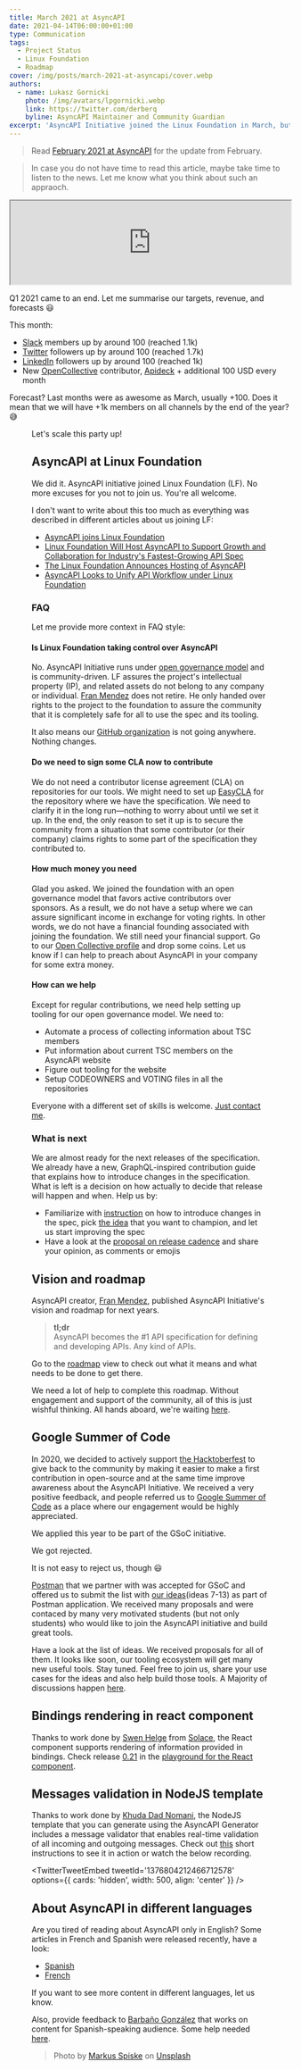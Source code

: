 ```yaml
---
title: March 2021 at AsyncAPI
date: 2021-04-14T06:00:00+01:00
type: Communication
tags:
  - Project Status
  - Linux Foundation
  - Roadmap
cover: /img/posts/march-2021-at-asyncapi/cover.webp
authors:
  - name: Lukasz Gornicki
    photo: /img/avatars/lpgornicki.webp
    link: https://twitter.com/derberq
    byline: AsyncAPI Maintainer and Community Guardian
excerpt: 'AsyncAPI Initiative joined the Linux Foundation in March, but except of this, many other interesting things happened: new roadmap, google summer of code'
---
```


> Read [February 2021 at AsyncAPI](/blog/february-2021-at-asyncapi) for the update from February.

> In case you do not have time to read this article, maybe take time to listen to the news. Let me know what you think about such an appraoch.

<iframe title="March 2021 at AsyncAPI Initiative" allowtransparency="true" scrolling="no" data-name="pb-iframe-player" src="https://www.podbean.com/player-v2/?i=ufy2n-1009123-pb&from=pb6admin&download=1&share=1&download=1&rtl=0&fonts=Arial&skin=1&btn-skin=7" width="100%" height="150"></iframe>

Q1 2021 came to an end. Let me summarise our targets, revenue, and forecasts :smiley:

This month:
- [Slack](https://www.asyncapi.com/slack-invite/) members up by around 100 (reached 1.1k)
- [Twitter](https://twitter.com/AsyncAPISpec) followers up by around 100 (reached 1.7k)
- [LinkedIn](https://www.linkedin.com/company/asyncapi) followers up by around 100 (reached 1k)
- New [OpenCollective](https://opencollective.com/asyncapi) contributor, [Apideck](https://www.apideck.com/) + additional 100 USD every month

Forecast? Last months were as awesome as March, usually +100. Does it mean that we will have +1k members on all channels by the end of the year? :sweat_smile:

<Figure
  src="/img/posts/march-2021-at-asyncapi/ga.webp"
  caption= "Figure 1: Comparison of Q1 2020 vs Q1 2021 visits to asyncapi.com"
/>

Let's scale this party up!

## AsyncAPI at Linux Foundation

We did it. AsyncAPI initiative joined Linux Foundation (LF). No more excuses for you not to join us. You're all welcome.

I don't want to write about this too much as everything was described in different articles about us joining LF:
- [AsyncAPI joins Linux Foundation](https://www.asyncapi.com/blog/asyncapi-joins-linux-foundation)
- [Linux Foundation Will Host AsyncAPI to Support Growth and Collaboration for Industry's Fastest-Growing API Spec](https://www.linuxfoundation.org/press/press-release/linux-foundation-will-host-asyncapi-to-support-growth-and-collaboration-for-industrys-fastest-growing-api-spec)
- [The Linux Foundation Announces Hosting of AsyncAPI](https://www.infoq.com/news/2021/03/linux-foundation-hosts-asyncapi/)
- [AsyncAPI Looks to Unify API Workflow under Linux Foundation](https://thenewstack.io/asyncapi-looks-to-unify-api-workflow-under-linux-foundation/)

### FAQ

Let me provide more context in FAQ style:

#### Is Linux Foundation taking control over AsyncAPI

No. AsyncAPI Initiative runs under [open governance model](https://github.com/asyncapi/.github/blob/master/CHARTER.md) and is community-driven. LF assures the project's intellectual property (IP), and related assets do not belong to any company or individual. [Fran Mendez](https://twitter.com/fmvilas) does not retire. He only handed over rights to the project to the foundation to assure the community that it is completely safe for all to use the spec and its tooling.

It also means our [GitHub organization](https://github.com/asyncapi) is not going anywhere. Nothing changes.

#### Do we need to sign some CLA now to contribute

We do not need a contributor license agreement (CLA) on repositories for our tools. We might need to set up [EasyCLA](https://easycla.lfx.linuxfoundation.org/#/) for the repository where we have the specification. We need to clarify it in the long run—nothing to worry about until we set it up. In the end, the only reason to set it up is to secure the community from a situation that some contributor (or their company) claims rights to some part of the specification they contributed to.

#### How much money you need

Glad you asked. We joined the foundation with an open governance model that favors active contributors over sponsors. As a result, we do not have a setup where we can assure significant income in exchange for voting rights. In other words, we do not have a financial founding associated with joining the foundation. We still need your financial support. Go to our [Open Collective profile](https://opencollective.com/asyncapi) and drop some coins. Let us know if I can help to preach about AsyncAPI in your company for some extra money.

#### How can we help

Except for regular contributions, we need help setting up tooling for our open governance model. We need to:
- Automate a process of collecting information about TSC members
- Put information about current TSC members on the AsyncAPI website
- Figure out tooling for the website
- Setup CODEOWNERS and VOTING files in all the repositories

Everyone with a different set of skills is welcome. [Just contact me](https://www.asyncapi.com/slack-invite/).

### What is next

We are almost ready for the next releases of the specification. We already have a new, GraphQL-inspired contribution guide that explains how to introduce changes in the specification. What is left is a decision on how actually to decide that release will happen and when. Help us by:
- Familiarize with [instruction](https://github.com/asyncapi/spec/blob/master/CONTRIBUTING.md) on how to introduce changes in the spec, pick [the idea](https://github.com/asyncapi/spec/issues) that you want to champion, and let us start improving the spec
- Have a look at the [proposal on release cadence](https://github.com/asyncapi/spec/issues/513) and share your opinion, as comments or emojis

## Vision and roadmap

AsyncAPI creator, [Fran Mendez](https://twitter.com/fmvilas), published AsyncAPI Initiative's vision and roadmap for next years.

> **tl;dr** <br/> AsyncAPI becomes the #1 API specification for defining and developing APIs. Any kind of APIs.

Go to the [roadmap](/roadmap) view to check out what it means and what needs to be done to get there.

We need a lot of help to complete this roadmap. Without engagement and support of the community, all of this is just wishful thinking. All hands aboard, we're waiting [here](https://www.asyncapi.com/slack-invite/).

## Google Summer of Code

In 2020, we decided to actively support [the Hacktoberfest](https://www.asyncapi.com/blog/hacktoberfest-summary-2020) to give back to the community by making it easier to make a first contribution in open-source and at the same time improve awareness about the AsyncAPI Initiative. We received a very positive feedback, and people referred us to [Google Summer of Code](https://summerofcode.withgoogle.com/) as a place where our engagement would be highly appreciated.

We applied this year to be part of the GSoC initiative.

We got rejected.

It is not easy to reject us, though :smiley:

[Postman](https://www.postman.com/) that we partner with was accepted for GSoC and offered us to submit the list with [our ideas](https://docs.google.com/document/d/1F2RWY7wmexsv5KOPsH7T_XiITt8gDK1PPPoaCFf5Ua8/edit#)(ideas 7-13) as part of Postman application. We received many proposals and were contaced by many very motivated students (but not only students) who would like to join the AsyncAPI initiative and build great tools. 

Have a look at the list of ideas. We received proposals for all of them. It looks like soon, our tooling ecosystem will get many new useful tools. Stay tuned. Feel free to join us, share your use cases for the ideas and also help build those tools. A Majority of discussions happen [here](https://github.com/asyncapi/community/issues).

## Bindings rendering in react component

Thanks to work done by [Swen Helge](https://github.com/195858) from [Solace](https://solace.com/), the React component supports rendering of information provided in bindings. Check release [0.21](https://github.com/asyncapi/asyncapi-react/releases/tag/v0.21.0) in the [playground for the React component](https://asyncapi.github.io/asyncapi-react/).

## Messages validation in NodeJS template

Thanks to work done by [Khuda Dad Nomani](https://twitter.com/KhudaDadNomani), the NodeJS template that you can generate using the AsyncAPI Generator includes a message validator that enables real-time validation of all incoming and outgoing messages. Check out [this](https://github.com/asyncapi/nodejs-template#cli) short instructions to see it in action or watch the below recording.

<TwitterTweetEmbed
  tweetId='1376804212466712578'
  options={{
    cards: 'hidden',
    width: 500,
    align: 'center'
  }}
/>

## About AsyncAPI in different languages

Are you tired of reading about AsyncAPI only in English? Some articles in French and Spanish were released recently, have a look:
- [Spanish](https://lignux.com/asyncapi-se-fusiona-con-la-fundacion-linux/)
- [French](http://blog.ippon.fr/2021/04/09/asyncapi-comment-standardiser-les-api-asynchrones/)

If you want to see more content in different languages, let us know.  

Also, provide feedback to [Barbaño González](https://www.linkedin.com/in/barba%C3%B1o-gonz%C3%A1lez-moreno-02a724179/) that works on content for Spanish-speaking audience. Some help needed [here](https://docs.google.com/document/d/1Si6tGwmQ57Nd4jn-NnOgDHlli5fGVjz8/).

> Photo by <a href="https://unsplash.com/@markusspiske?utm_source=unsplash&utm_medium=referral&utm_content=creditCopyText">Markus Spiske</a> on <a href="https://unsplash.com/s/photos/grow?utm_source=unsplash&utm_medium=referral&utm_content=creditCopyText">Unsplash</a>
  

